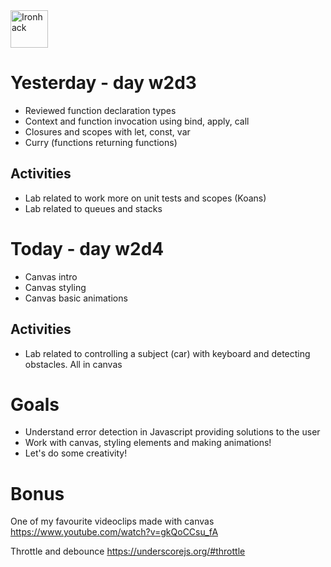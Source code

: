 <img src="https://raw.githubusercontent.com/webmad1019-1/w1d3-advanced-selectors-positioning-full-layout/master/img/ironhack.svg?sanitize=true" alt="Ironhack" width="60"/>

# Yesterday - day w2d3

* Reviewed function declaration types
* Context and function invocation using bind, apply, call
* Closures and scopes with let, const, var
* Curry (functions returning functions)

## Activities 
* Lab related to work more on unit tests and scopes (Koans)
* Lab related to queues and stacks

# Today - day w2d4

* Canvas intro
* Canvas styling
* Canvas basic animations

## Activities 
* Lab related to controlling a subject (car) with keyboard and detecting obstacles. All in canvas

# Goals

* Understand error detection in Javascript providing solutions to the user
* Work with canvas, styling elements and making animations!
* Let's do some creativity!

# Bonus

One of my favourite videoclips made with canvas
https://www.youtube.com/watch?v=gkQoCCsu_fA

Throttle and debounce
https://underscorejs.org/#throttle